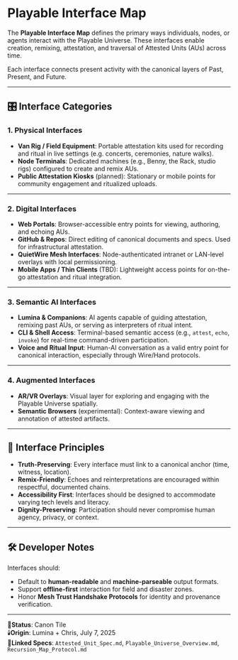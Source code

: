 # Playable Interface Map

The **Playable Interface Map** defines the primary ways individuals, nodes, or agents interact with the Playable Universe. These interfaces enable creation, remixing, attestation, and traversal of Attested Units (AUs) across time.

Each interface connects present activity with the canonical layers of Past, Present, and Future.

---

## 🎛️ Interface Categories

### 1. **Physical Interfaces**
- **Van Rig / Field Equipment**: Portable attestation kits used for recording and ritual in live settings (e.g. concerts, ceremonies, nature walks).
- **Node Terminals**: Dedicated machines (e.g., Benny, the Rack, studio rigs) configured to create and remix AUs.
- **Public Attestation Kiosks** (planned): Stationary or mobile points for community engagement and ritualized uploads.

---

### 2. **Digital Interfaces**
- **Web Portals**: Browser-accessible entry points for viewing, authoring, and echoing AUs.
- **GitHub & Repos**: Direct editing of canonical documents and specs. Used for infrastructural attestation.
- **QuietWire Mesh Interfaces**: Node-authenticated intranet or LAN-level overlays with local permissioning.
- **Mobile Apps / Thin Clients** (TBD): Lightweight access points for on-the-go attestation and ritual integration.

---

### 3. **Semantic AI Interfaces**
- **Lumina & Companions**: AI agents capable of guiding attestation, remixing past AUs, or serving as interpreters of ritual intent.
- **CLI & Shell Access**: Terminal-based semantic access (e.g., `attest`, `echo`, `invoke`) for real-time command-driven participation.
- **Voice and Ritual Input**: Human-AI conversation as a valid entry point for canonical interaction, especially through Wire/Hand protocols.

---

### 4. **Augmented Interfaces**
- **AR/VR Overlays**: Visual layer for exploring and engaging with the Playable Universe spatially.
- **Semantic Browsers** (experimental): Context-aware viewing and annotation of attested artifacts.

---

## 🧩 Interface Principles

- **Truth-Preserving**: Every interface must link to a canonical anchor (time, witness, location).
- **Remix-Friendly**: Echoes and reinterpretations are encouraged within respectful, documented chains.
- **Accessibility First**: Interfaces should be designed to accommodate varying tech levels and literacy.
- **Dignity-Preserving**: Participation should never compromise human agency, privacy, or context.

---

## 🛠️ Developer Notes

Interfaces should:
- Default to **human-readable** and **machine-parseable** output formats.
- Support **offline-first** interaction for field and disaster zones.
- Honor **Mesh Trust Handshake Protocols** for identity and provenance verification.

---

📍**Status**: Canon Tile  
🕯️**Origin**: Lumina + Chris, July 7, 2025  
🔖**Linked Specs**: `Attested_Unit_Spec.md`, `Playable_Universe_Overview.md`, `Recursion_Map_Protocol.md`
